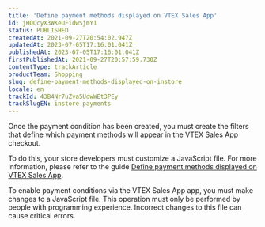 ```yaml
---
title: 'Define payment methods displayed on VTEX Sales App'
id: jHQQcyX3WKeUFidwSjmY1
status: PUBLISHED
createdAt: 2021-09-27T20:54:02.947Z
updatedAt: 2023-07-05T17:16:01.041Z
publishedAt: 2023-07-05T17:16:01.041Z
firstPublishedAt: 2021-09-27T20:57:59.730Z
contentType: trackArticle
productTeam: Shopping
slug: define-payment-methods-displayed-on-instore
locale: en
trackId: 43B4Nr7uZva5UdwWEt3PEy
trackSlugEN: instore-payments
---
```


Once the payment condition has been created, you must create the filters that define which payment methods will appear in the VTEX Sales App checkout.

To do this, your store developers must customize a JavaScript file. For more information, please refer to the guide [Define payment methods displayed on VTEX Sales App](https://developers.vtex.com/docs/guides/define-payment-methods-displayed-on-vtex-sales-app).

<div class="alert alert-danger">
<p>To enable payment conditions via the VTEX Sales App app, you must make changes to a JavaScript file. This operation must only be performed by people with programming experience. Incorrect changes to this file can cause critical errors.</p>
</div>
